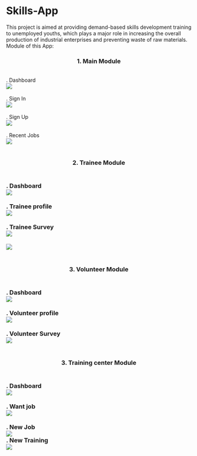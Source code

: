 # Skills-App
This project is aimed at providing demand-based skills development training to unemployed youths, which plays a major role in increasing the overall production of industrial enterprises and preventing waste of raw materials.
Module of this App:<br>
<h3 style="text-align: center;">1. Main Module</h3><br>
 . Dashboard<br>
 <img src="images/Skills Final.png"><br><br>
 . Sign In<br>
 <img src="images/Sing In.png"><br><br> 
 . Sign Up<br>
 <img src="images/Sign Up.png"><br><br> 
 . Recent Jobs<br>
  <img src="images/Recent Job.png"><br><br> 
  
 <h3 style="text-align: center;"> 2. Trainee Module <h3><br>
   . Dashboard<br>
   <img src="images/T-Dashboard.png"><br><br>
   . Trainee profile<br>
   <img src="images/T- Profile.png"><br><br>
   . Trainee Survey<br>
    <img src="images/T-Survay.png"><br><br>
    <img src="images/T-Survay -2.png"><br><br>
 
  <h3 style="text-align: center;"> 3. Volunteer Module <h3><br>
   . Dashboard<br>
   <img src="images/V Dashboard.png"><br><br>
   . Volunteer profile<br>
   <img src="images/T- Profile.png"><br><br>
   . Volunteer Survey<br>
    <img src="images/Volunteer Survey.png"><br><br>
 
   <h3 style="text-align: center;"> 3. Training center Module <h3><br>
    . Dashboard<br>
   <img src="images/Dashboard.png"><br><br>
   . Want job<br>
   <img src="images/Job Want.png"><br><br>
   . New Job<br>
    <img src="images/New Job.png"<br><br>
   . New Training<br>
    <img src="images/New Traning.png"<br><br>
              
 
 
    
  
